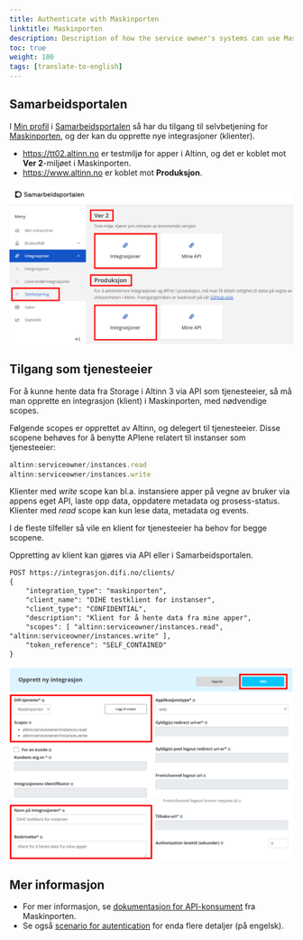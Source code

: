 ```yaml
---
title: Authenticate with Maskinporten
linktitle: Maskinporten
description: Description of how the service owner's systems can use Maskinporten in order to get access to APIs.
toc: true
weight: 100
tags: [translate-to-english]
---
```


## Samarbeidsportalen

I [Min profil](https://minside-samarbeid.digdir.no) i [Samarbeidsportalen](https://samarbeid.digdir.no/)
så har du tilgang til selvbetjening for [Maskinporten](https://samarbeid.digdir.no/maskinporten/maskinporten/25), og der kan du opprette nye integrasjoner (klienter).


- https://tt02.altinn.no er testmiljø for apper i Altinn, og det er koblet mot **Ver 2**-miljøet i Maskinporten.  
- https://www.altinn.no er koblet mot **Produksjon**.

![Miljøer i Maskinporten](environments-idporten.png "Miljøer i Maskinporten")


## Tilgang som tjenesteeier

For å kunne hente data fra Storage i Altinn 3 via API som tjenesteeier, så må man opprette en integrasjon (klient) i Maskinporten, med nødvendige scopes.

Følgende scopes er opprettet av Altinn, og delegert til tjenesteeier. Disse scopene behøves for å benytte APIene relatert til instanser som tjenesteeier:

```js
altinn:serviceowner/instances.read
altinn:serviceowner/instances.write
```

Klienter med *write* scope kan bl.a. instansiere apper på vegne av bruker via appens eget API, laste opp data, oppdatere metadata og prosess-status.
Klienter med *read* scope kan kun lese data, metadata og events.

I de fleste tilfeller så vile en klient for tjenesteeier ha behov for begge scopene.

Oppretting av klient kan gjøres via API eller i Samarbeidsportalen.

```http
POST https://integrasjon.difi.no/clients/
{
    "integration_type": "maskinporten",
    "client_name": "DIHE testklient for instanser",
    "client_type": "CONFIDENTIAL",
    "description": "Klient for å hente data fra mine apper",
    "scopes": [ "altinn:serviceowner/instances.read", "altinn:serviceowner/instances.write" ],
    "token_reference": "SELF_CONTAINED"
}
```

![Ny integrasjon](new-integration.png "Opprette ny integrasjon (klient) i samarbeidsportalen. Husk å velge riktig miljø.")

## Mer informasjon

- For mer informasjon, se [dokumentasjon for API-konsument](https://docs.digdir.no/maskinporten_guide_apikonsument.html#prosedyre-for-api-konsument) fra Maskinporten.
- Se også [scenario for autentication](../../scenarios/authentication/) for enda flere detaljer (på engelsk).
